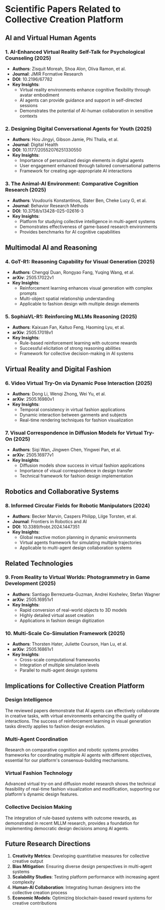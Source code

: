 # Scientific Papers Related to Collective Creation Platform

## AI and Virtual Human Agents

### 1. AI-Enhanced Virtual Reality Self-Talk for Psychological Counseling (2025)
- **Authors**: Zisquit Moreah, Shoa Alon, Oliva Ramon, et al.
- **Journal**: JMIR Formative Research
- **DOI**: 10.2196/67782
- **Key Insights**:
  - Virtual reality environments enhance cognitive flexibility through avatar embodiment
  - AI agents can provide guidance and support in self-directed sessions
  - Demonstrates the potential of AI-human collaboration in sensitive contexts

### 2. Designing Digital Conversational Agents for Youth (2025)
- **Authors**: Hou Jingyi, Gibson Jamie, Phi Thalia, et al.
- **Journal**: Digital Health
- **DOI**: 10.1177/20552076251330550
- **Key Insights**:
  - Importance of personalized design elements in digital agents
  - User engagement enhanced through tailored conversational patterns
  - Framework for creating age-appropriate AI interactions

### 3. The Animal-AI Environment: Comparative Cognition Research (2025)
- **Authors**: Voudouris Konstantinos, Slater Ben, Cheke Lucy G, et al.
- **Journal**: Behavior Research Methods
- **DOI**: 10.3758/s13428-025-02616-3
- **Key Insights**:
  - Platform for studying collective intelligence in multi-agent systems
  - Demonstrates effectiveness of game-based research environments
  - Provides benchmarks for AI cognitive capabilities

## Multimodal AI and Reasoning

### 4. GoT-R1: Reasoning Capability for Visual Generation (2025)
- **Authors**: Chengqi Duan, Rongyao Fang, Yuqing Wang, et al.
- **arXiv**: 2505.17022v1
- **Key Insights**:
  - Reinforcement learning enhances visual generation with complex prompts
  - Multi-object spatial relationship understanding
  - Applicable to fashion design with multiple design elements

### 5. SophiaVL-R1: Reinforcing MLLMs Reasoning (2025)
- **Authors**: Kaixuan Fan, Kaituo Feng, Haoming Lyu, et al.
- **arXiv**: 2505.17018v1
- **Key Insights**:
  - Rule-based reinforcement learning with outcome rewards
  - Successful elicitation of strong reasoning abilities
  - Framework for collective decision-making in AI systems

## Virtual Reality and Digital Fashion

### 6. Video Virtual Try-On via Dynamic Pose Interaction (2025)
- **Authors**: Dong Li, Wenqi Zhong, Wei Yu, et al.
- **arXiv**: 2505.16980v1
- **Key Insights**:
  - Temporal consistency in virtual fashion applications
  - Dynamic interaction between garments and subjects
  - Real-time rendering techniques for fashion visualization

### 7. Visual Correspondence in Diffusion Models for Virtual Try-On (2025)
- **Authors**: Siqi Wan, Jingwen Chen, Yingwei Pan, et al.
- **arXiv**: 2505.16977v1
- **Key Insights**:
  - Diffusion models show success in virtual fashion applications
  - Importance of visual correspondence in design transfer
  - Technical framework for fashion design implementation

## Robotics and Collaborative Systems

### 8. Informed Circular Fields for Robotic Manipulators (2024)
- **Authors**: Becker Marvin, Caspers Philipp, Lilge Torsten, et al.
- **Journal**: Frontiers in Robotics and AI
- **DOI**: 10.3389/frobt.2024.1447351
- **Key Insights**:
  - Global reactive motion planning in dynamic environments
  - Virtual agents framework for simulating multiple trajectories
  - Applicable to multi-agent design collaboration systems

## Related Technologies

### 9. From Reality to Virtual Worlds: Photogrammetry in Game Development (2025)
- **Authors**: Santiago Berrezueta-Guzman, Andrei Koshelev, Stefan Wagner
- **arXiv**: 2505.16951v1
- **Key Insights**:
  - Rapid conversion of real-world objects to 3D models
  - Highly detailed virtual asset creation
  - Applications in fashion design digitization

### 10. Multi-Scale Co-Simulation Framework (2025)
- **Authors**: Thorsten Hater, Juliette Courson, Han Lu, et al.
- **arXiv**: 2505.16861v1
- **Key Insights**:
  - Cross-scale computational frameworks
  - Integration of multiple simulation levels
  - Parallel to multi-agent design systems

## Implications for Collective Creation Platform

### Design Intelligence
The reviewed papers demonstrate that AI agents can effectively collaborate in creative tasks, with virtual environments enhancing the quality of interactions. The success of reinforcement learning in visual generation tasks directly applies to fashion design evolution.

### Multi-Agent Coordination
Research on comparative cognition and robotic systems provides frameworks for coordinating multiple AI agents with different objectives, essential for our platform's consensus-building mechanisms.

### Virtual Fashion Technology
Advanced virtual try-on and diffusion model research shows the technical feasibility of real-time fashion visualization and modification, supporting our platform's dynamic design features.

### Collective Decision Making
The integration of rule-based systems with outcome rewards, as demonstrated in recent MLLM research, provides a foundation for implementing democratic design decisions among AI agents.

## Future Research Directions

1. **Creativity Metrics**: Developing quantitative measures for collective creative output
2. **Bias Mitigation**: Ensuring diverse design perspectives in multi-agent systems
3. **Scalability Studies**: Testing platform performance with increasing agent complexity
4. **Human-AI Collaboration**: Integrating human designers into the collective creation process
5. **Economic Models**: Optimizing blockchain-based reward systems for creative contributions